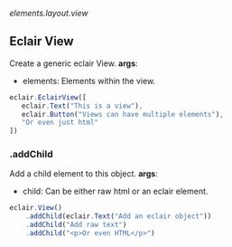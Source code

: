 _elements.layout.view_
## Eclair View
Create a generic eclair View.
**args**:
- elements: Elements within the view.
```javascript
eclair.EclairView([
   eclair.Text("This is a view"),
   eclair.Button("Views can have multiple elements"),
   "Or even just html"
])
```
### .addChild
Add a child element to this object.
**args**:
- child: Can be either raw html or an eclair element. 
```javascript
eclair.View()
    .addChild(eclair.Text("Add an eclair object"))
    .addChild("Add raw text")
    .addChild("<p>Or even HTML</p>")
```
